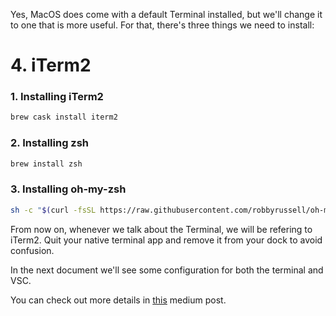 Yes, MacOS does come with a default Terminal installed, but we'll change it to one that is more useful. For that, there's three things we need to install:
# 4. iTerm2

### 1. Installing iTerm2
```bash
brew cask install iterm2
```
### 2. Installing zsh
```bash
brew install zsh
```
### 3. Installing oh-my-zsh

```bash
sh -c "$(curl -fsSL https://raw.githubusercontent.com/robbyrussell/oh-my-zsh/master/tools/install.sh)"
```

From now on, whenever we talk about the Terminal, we will be refering to iTerm2. Quit your native terminal app and remove it from your dock to avoid confusion.

In the next document we'll see some configuration for both the terminal and VSC.

You can check out more details in [this](https://medium.com/ayuth/iterm2-zsh-oh-my-zsh-the-most-power-full-of-terminal-on-macos-bdb2823fb04c) medium post.